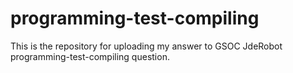 # programming-test-compiling
This is the repository for uploading my answer to GSOC JdeRobot programming-test-compiling question.
